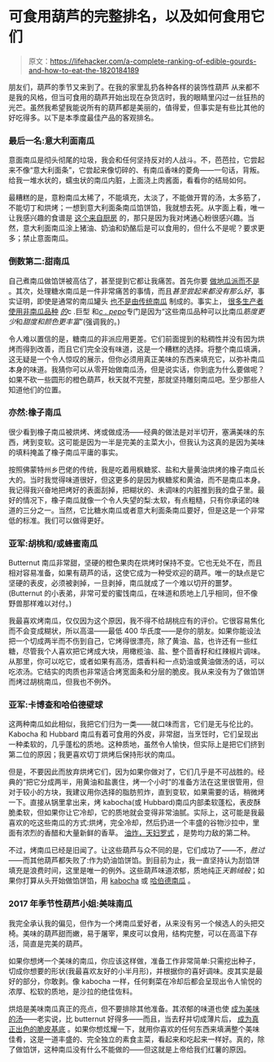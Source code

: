 # 可食用葫芦的完整排名，以及如何食用它们

> 原文：<https://lifehacker.com/a-complete-ranking-of-edible-gourds-and-how-to-eat-the-1820184189>

朋友们，葫芦的季节又来到了。在我的家里乱扔各种各样的装饰性葫芦 从来都不是我的风格，但当可食用的葫芦开始出现在杂货店时，我的眼睛里闪过一丝狂热的光芒。虽然我希望我能说所有的葫芦都是美丽的，值得爱，但事实是有些比其他的好吃得多。以下是本季度最佳产品的客观排名。



### 最后一名:意大利面南瓜

意面南瓜是彻头彻尾的垃圾，我会和任何坚持反对的人战斗。不，芭芭拉，它尝起来不像“意大利面条”，它尝起来像切碎的、有南瓜香味的菱角——一句话，背叛。给我一堆水状的，蠕虫状的南瓜内脏，上面浇上肉酱面，看看你的结局如何。

最糟糕的是，意粉南瓜太稀了，不能填充，太淡了，不能做开胃的汤，太多筋了，不能切丁和烘烤；一想到意大利面条南瓜馅饼馅，我就想去死。从字面上看，唯一让我感兴趣的食谱是 [这个来自厨房](http://www.thekitchn.com/recipe-baked-spaghetti-squash-carbonara-recipes-from-the-kitchn-200313) 的，那只是因为我对烤通心粉很感兴趣。当然，意大利面南瓜涂上猪油、奶油和奶酪后是可以食用的，但什么不是呢？要求更多；禁止意面南瓜。

### 倒数第二:甜南瓜

自己煮南瓜做馅饼被高估了，甚至提到它都让我痛苦。首先你要 [做地瓜派而不是](https://lifehacker.com/forget-pumpkin-and-make-a-sweet-potato-pie-this-thanksg-1820083902) 。其次，处理糖水南瓜是一件非常痛苦的事情，而且*甚至尝起来都没有那么好*，事实证明，即使是通常的南瓜罐头 [也不是由传统南瓜](https://skillet.lifehacker.com/surprise-canned-pumpkin-isnt-actually-pumpkin-but-its-1787154824#_ga=2.51377193.1672912805.1509912608-949419976.1446553382) 制成的。事实上， [很多生产者使用非南瓜品种](http://www.thekitchn.com/whats-actually-in-your-canned-pumpkin-puree-ingredient-intelligence-69123) [*的*](https://en.wikipedia.org/wiki/Cucurbita_maxima)c .巨型 和[*c . pepo*](https://en.wikipedia.org/wiki/Cucurbita_pepo)专门是因为“这些南瓜品种可以比南瓜*筋度更少*和*甜度和颜色更丰富*”(强调我的。)

令人难以置信的是，糖南瓜的非派应用更差。它们前面提到的粘稠性并没有因为烘烤而得到改善，而且它们完全没有味道，这是一个糟糕的选择。将整个南瓜填满，这无疑是一个令人惊叹的展示，但你必须用真正美味的东西来填充它，以弥补南瓜本身的味道。我猜你可以从零开始做南瓜汤，但是说实话，你到底为什么要做呢？如果不砍一些圆形的橙色葫芦，秋天就不完整，那就坚持雕刻南瓜吧。至少那些人知道他们的位置。

### 亦然:橡子南瓜

很少看到橡子南瓜被烘烤、烤或做成汤——经典的做法是对半切开，塞满美味的东西，烤到变软。这可能是因为一半是完美的主菜大小，但我认为这真的是因为美味的填料掩盖了橡子南瓜平庸的事实。

按照佛蒙特州乡巴佬的传统，我是吃着用枫糖浆、盐和大量黄油烘烤的橡子南瓜长大的。当时我觉得味道很好，但这更多的是因为枫糖浆和黄油，而不是南瓜本身。我记得我兴奋地把烤好的表面刮掉，把糊状的、未调味的内脏推到我的盘子里。最好的情况下，橡子南瓜就像一个令人失望的梨:太软，有点粗糙，只有你承诺的味道的三分之一。当然，它比糖水南瓜或者意大利面条南瓜要好，但是这是一个非常低的标准。我们可以做得更好。

### 亚军:胡桃和/或蜂蜜南瓜

Butternut 南瓜非常甜，坚硬的橙色果肉在烘烤时保持不变。它也无处不在，而且相对容易准备，如果有葫芦的话，这使它成为一种受欢迎的葫芦。唯一的缺点是它坚硬的表皮，必须被剥掉，一旦剥掉，南瓜就成了一个难以切开的噩梦。(Butternut 的小表弟，非常可爱的蜜饯南瓜，在味道和质地上几乎相同，但不像野兽那样难以对付。)

我最喜欢烤南瓜，仅仅因为这个原因，我不得不给胡桃应有的评价。它很容易焦化而不会变成糊状，所以高温——最低 400 华氏度——是你的朋友。如果你能设法把一个切成两半而不伤到自己，它烤得很漂亮，除了黄油、盐，也许还有一些红糖，尽管我个人喜欢把它烤成大块，用橄榄油、盐、整个茴香籽和红辣椒片调味。从那里，你可以吃它，或者如果有高汤，煨香料和一点奶油或黄油做汤的话，可以吃浓汤。它结实的肉质也非常适合烤宽面条和分层的脆皮。我从来没有为了做馅饼而烤过胡桃南瓜，但我也不例外。

### 亚军:卡博查和哈伯德壁球

这两种南瓜如此相似，我把它们归为一类——就口味而言，它们是无与伦比的。Kabocha 和 Hubbard 南瓜有着可食用的外皮，非常甜，当烹饪时，它们呈现出一种柔软的，几乎蓬松的质地。这种质地，虽然令人愉快，但实际上是把它们挤到第二位的原因；我更喜欢切丁烘烤后保持形状的南瓜。

但是，不要因此而放弃烘烤它们，因为如果你做对了，它们几乎是不可战胜的。经典的“把它分成两半，用黄油和盐裹住，烤一个小时”的准备方法在这里很管用，但对于较小的方块，我建议用你选择的脂肪煎炸，直到变软，如果需要的话，稍微烤一下。直接从锅里拿出来，烤 kabocha(或 Hubbard)南瓜内部柔软蓬松，表皮酥脆柔软，但如果你让它冷却，它的质地就会变得非常油腻。实际上，这可能是我最喜欢的吃这些南瓜的方式:烘烤，完全冷却，然后扔进一个丰盛的谷物沙拉中，里面有浓烈的香醋和大量新鲜的香草。 [油炸，天妇罗式](https://www.thespruce.com/kabocha-tempura-recipe-2031602) ，是势均力敌的第二种。

不过，烤南瓜已经是旧闻了。让这些葫芦与众不同的是，它们成功了——不，*胜过*——而其他葫芦都失败了:作为奶油馅饼馅。到目前为止，我一直坚持认为刮馅饼填充是浪费时间，这里是唯一的例外。这些葫芦味道浓郁，质地纯正*天鹅绒般*；如果你打算从头开始做馅饼馅，用 [kabocha](https://www.splendidtable.org/recipes/kabocha-squash-pie) 或 [哈伯德南瓜](http://allrecipes.com/recipe/150225/grandmas-sweet-hubbard-squash-custard-pie/) 。

### 2017 年季节性葫芦小姐:美味南瓜

我完全承认我的偏见，但作为一个烤南瓜爱好者，从来没有另一个候选人的头把交椅。美味的葫芦甜而嫩，易于屠宰，果皮可以食用，结构完整，可以在高温下存活，简直是完美的葫芦。

如果你想烤一个美味的南瓜，你应该这样做，准备工作非常简单:只需挖出种子，切成你想要的形状(我最喜欢友好的小半月形)，并根据你的喜好调味。皮其实是最好的部分，你敢剥。像 kabocha 一样，任何剩菜在冷却后都会呈现出令人愉悦的浓厚、松软的质地，是沙拉的绝佳佐料。

烘焙是美味南瓜真正的亮点，但不要排除其他准备。其浓郁的味道也使 [成为美味的汤](https://www.saveur.com/article/Recipes/Pear-Shallot-and-Delicata-Squash-Soup)——老实说，比 butternut 好得多——而且，当去籽并切成薄片后， [成为真正出色的脆皮基底](http://www.geniuskitchen.com/recipe/gratin-of-delicata-squash-and-leeks-406238) 。如果你想炫耀一下，就用你喜欢的任何东西来填满整个美味佳肴，这是一道丰盛的、完全独立的素食主菜，看起来和吃起来一样好。真的，除了做馅饼，这种南瓜没有什么不能做的——但这就是上帝给我们红薯的原因。